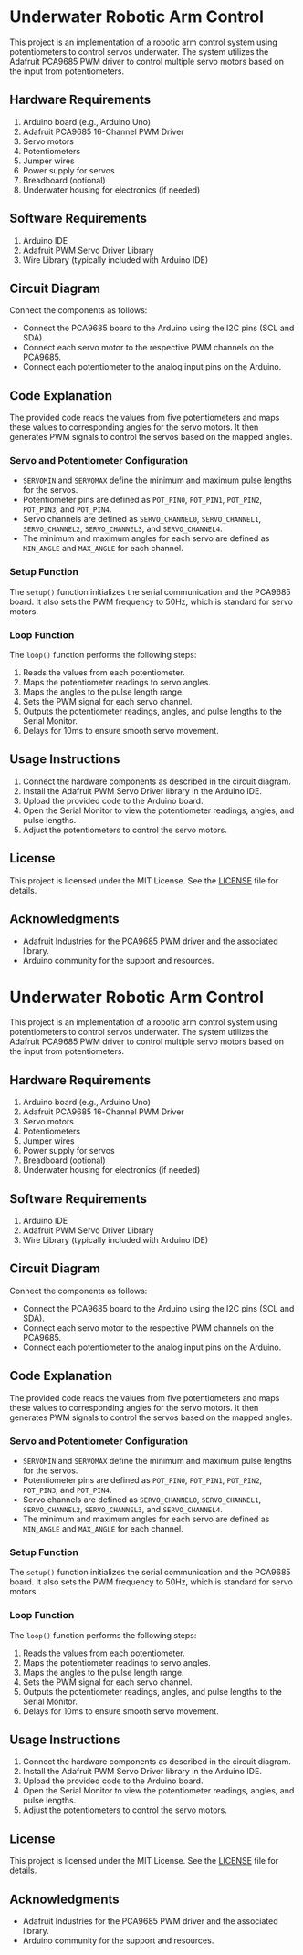 # Underwater Robotic Arm Control

This project is an implementation of a robotic arm control system using potentiometers to control servos underwater. The system utilizes the Adafruit PCA9685 PWM driver to control multiple servo motors based on the input from potentiometers.

## Hardware Requirements

1. Arduino board (e.g., Arduino Uno)
2. Adafruit PCA9685 16-Channel PWM Driver
3. Servo motors
4. Potentiometers
5. Jumper wires
6. Power supply for servos
7. Breadboard (optional)
8. Underwater housing for electronics (if needed)

## Software Requirements

1. Arduino IDE
2. Adafruit PWM Servo Driver Library
3. Wire Library (typically included with Arduino IDE)

## Circuit Diagram

Connect the components as follows:
- Connect the PCA9685 board to the Arduino using the I2C pins (SCL and SDA).
- Connect each servo motor to the respective PWM channels on the PCA9685.
- Connect each potentiometer to the analog input pins on the Arduino.

## Code Explanation

The provided code reads the values from five potentiometers and maps these values to corresponding angles for the servo motors. It then generates PWM signals to control the servos based on the mapped angles.

### Servo and Potentiometer Configuration

- `SERVOMIN` and `SERVOMAX` define the minimum and maximum pulse lengths for the servos.
- Potentiometer pins are defined as `POT_PIN0`, `POT_PIN1`, `POT_PIN2`, `POT_PIN3`, and `POT_PIN4`.
- Servo channels are defined as `SERVO_CHANNEL0`, `SERVO_CHANNEL1`, `SERVO_CHANNEL2`, `SERVO_CHANNEL3`, and `SERVO_CHANNEL4`.
- The minimum and maximum angles for each servo are defined as `MIN_ANGLE` and `MAX_ANGLE` for each channel.

### Setup Function

The `setup()` function initializes the serial communication and the PCA9685 board. It also sets the PWM frequency to 50Hz, which is standard for servo motors.

### Loop Function

The `loop()` function performs the following steps:
1. Reads the values from each potentiometer.
2. Maps the potentiometer readings to servo angles.
3. Maps the angles to the pulse length range.
4. Sets the PWM signal for each servo channel.
5. Outputs the potentiometer readings, angles, and pulse lengths to the Serial Monitor.
6. Delays for 10ms to ensure smooth servo movement.

## Usage Instructions

1. Connect the hardware components as described in the circuit diagram.
2. Install the Adafruit PWM Servo Driver library in the Arduino IDE.
3. Upload the provided code to the Arduino board.
4. Open the Serial Monitor to view the potentiometer readings, angles, and pulse lengths.
5. Adjust the potentiometers to control the servo motors.

## License

This project is licensed under the MIT License. See the [LICENSE](LICENSE) file for details.

## Acknowledgments

- Adafruit Industries for the PCA9685 PWM driver and the associated library.
- Arduino community for the support and resources.
# Underwater Robotic Arm Control

This project is an implementation of a robotic arm control system using potentiometers to control servos underwater. The system utilizes the Adafruit PCA9685 PWM driver to control multiple servo motors based on the input from potentiometers.

## Hardware Requirements

1. Arduino board (e.g., Arduino Uno)
2. Adafruit PCA9685 16-Channel PWM Driver
3. Servo motors
4. Potentiometers
5. Jumper wires
6. Power supply for servos
7. Breadboard (optional)
8. Underwater housing for electronics (if needed)

## Software Requirements

1. Arduino IDE
2. Adafruit PWM Servo Driver Library
3. Wire Library (typically included with Arduino IDE)

## Circuit Diagram

Connect the components as follows:
- Connect the PCA9685 board to the Arduino using the I2C pins (SCL and SDA).
- Connect each servo motor to the respective PWM channels on the PCA9685.
- Connect each potentiometer to the analog input pins on the Arduino.

## Code Explanation

The provided code reads the values from five potentiometers and maps these values to corresponding angles for the servo motors. It then generates PWM signals to control the servos based on the mapped angles.

### Servo and Potentiometer Configuration

- `SERVOMIN` and `SERVOMAX` define the minimum and maximum pulse lengths for the servos.
- Potentiometer pins are defined as `POT_PIN0`, `POT_PIN1`, `POT_PIN2`, `POT_PIN3`, and `POT_PIN4`.
- Servo channels are defined as `SERVO_CHANNEL0`, `SERVO_CHANNEL1`, `SERVO_CHANNEL2`, `SERVO_CHANNEL3`, and `SERVO_CHANNEL4`.
- The minimum and maximum angles for each servo are defined as `MIN_ANGLE` and `MAX_ANGLE` for each channel.

### Setup Function

The `setup()` function initializes the serial communication and the PCA9685 board. It also sets the PWM frequency to 50Hz, which is standard for servo motors.

### Loop Function

The `loop()` function performs the following steps:
1. Reads the values from each potentiometer.
2. Maps the potentiometer readings to servo angles.
3. Maps the angles to the pulse length range.
4. Sets the PWM signal for each servo channel.
5. Outputs the potentiometer readings, angles, and pulse lengths to the Serial Monitor.
6. Delays for 10ms to ensure smooth servo movement.

## Usage Instructions

1. Connect the hardware components as described in the circuit diagram.
2. Install the Adafruit PWM Servo Driver library in the Arduino IDE.
3. Upload the provided code to the Arduino board.
4. Open the Serial Monitor to view the potentiometer readings, angles, and pulse lengths.
5. Adjust the potentiometers to control the servo motors.

## License

This project is licensed under the MIT License. See the [LICENSE](LICENSE) file for details.

## Acknowledgments

- Adafruit Industries for the PCA9685 PWM driver and the associated library.
- Arduino community for the support and resources.
